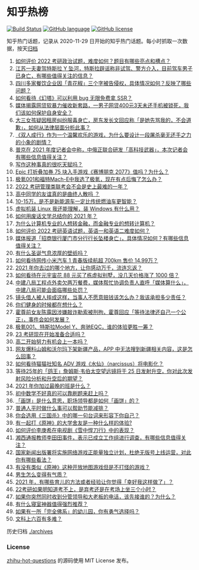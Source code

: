 # 知乎热榜
[![Build Status](https://github.com/ToWeLong/zhihu-hot-questions/workflows/CI/badge.svg)](https://github.com/ToWeLong/zhihu-hot-questions/actions)
[![GitHub language](https://img.shields.io/badge/language-golang-orange.svg)](https://golang.org/)
[![GitHub license](https://img.shields.io/github/license/ToWeLong/zhihu-hot-questions)](https://github.com/ToWeLong/zhihu-hot-questions/blob/main/LICENSE)

知乎热门话题，记录从 2020-11-29 日开始的知乎热门话题。每小时抓取一次数据，按天[归档](./archives)

<!-- BEGIN -->

1. [如何评价 2022 考研政治试题，难度如何？题目有哪些亮点和槽点？](https://www.zhihu.com/question/507939588)
1. [江苏一夫妻驾特斯拉 Y 坠河，特斯拉辟谣称非试驾、警方介入，目前驾车男子已身亡，有哪些值得关注的信息？](https://www.zhihu.com/question/508147708)
1. [四川多家餐饮企业因「青花椒」三个字被告侵权，具体情况如何？反映了哪些问题？](https://www.zhihu.com/question/508007966)
1. [如何看待《幻塔》可以利用 bug 无限免费拿 SSR？](https://www.zhihu.com/question/508127464)
1. [媒体揭露网贷软暴力催收新套路，一男子网贷400元3天未还手机被锁死，我们该如何保护自身安全？](https://www.zhihu.com/question/508174535)
1. [大三女孩疑因租房纠纷服毒身亡，房东发长文回应称「是她先骂我的，不会道歉」，如何从法律层面分析此事？](https://www.zhihu.com/question/508226449)
1. [《双人成行》作为一个温馨欢乐的游戏，为什么要设计一段屠杀毫无还手之力的小象的剧情？](https://www.zhihu.com/question/506647216)
1. [普京在 2021 年度记者会中称，中俄正联合研发「高科技武器」，本次记者会有哪些信息值得关注？](https://www.zhihu.com/question/508003846)
1. [写作这种事真的很吃天赋吗？](https://www.zhihu.com/question/464600767)
1. [Epic 打折叠加券 75 块入手游戏《赛博朋克 2077》值吗？为什么？](https://www.zhihu.com/question/506942710)
1. [极氪001和福特Mach-E中我选了极氪，现在有点后悔了怎么办？](https://www.zhihu.com/question/508170039)
1. [2022 考研管理类联考会不会是史上最难的一年？](https://www.zhihu.com/question/489898135)
1. [高中同学的友谊真的是曲终人散吗 ？](https://www.zhihu.com/question/506128502)
1. [10-15万，是不是新能源车一定比传统燃油车更智能？](https://www.zhihu.com/question/508169680)
1. [虚拟机装 Linux 我还能理解，装 Windows 有什么用？](https://www.zhihu.com/question/505878342)
1. [如何用废话文学总结你的 2021 年？](https://www.zhihu.com/question/503468106)
1. [为什么计算机专业的人想转金融，而金融专业的想转计算机？](https://www.zhihu.com/question/266632296)
1. [如何评价 2022 考研英语试题，英语一和英语二难度如何？](https://www.zhihu.com/question/508247327)
1. [媒体报道「招商银行厦门市分行行长坠楼身亡」，具体情况如何？有哪些信息值得关注？](https://www.zhihu.com/question/508107661)
1. [有什么圣诞气息浓厚的壁纸吗？](https://www.zhihu.com/question/429748072)
1. [如何看待网传小米汽车 1 青春版续航超 700km 售价 14.99万？](https://www.zhihu.com/question/507883804)
1. [2021 年你去过的哪个地方，让你感动万千，流连忘返？](https://www.zhihu.com/question/505388132)
1. [如何看待在元宇宙花 88 元买了栋虚拟别墅，没几天价格涨了 1000 倍？](https://www.zhihu.com/question/507612592)
1. [中建八局工程点外卖欠两万餐费，媒体帮忙协调负责人直呼「媒体算什么」，中建八局可能会面临哪些处罚？](https://www.zhihu.com/question/508068418)
1. [镜头借人被人摔成这样，当事人不愿意赔钱该怎么办？我该承担多少责任？](https://www.zhihu.com/question/507424187)
1. [你们健身的时候都在想什么？](https://www.zhihu.com/question/500065974)
1. [霍尊前女友陈露因涉嫌敲诈勒索被刑拘，霍尊回应「等待法律还自己一个公正」，事件会如何发展？](https://www.zhihu.com/question/508056030)
1. [极氪001、特斯拉Model Y、奔驰EQC，谁的体验更胜一筹？](https://www.zhihu.com/question/507482104)
1. [23 考研现在开始准备合适吗？](https://www.zhihu.com/question/494794099)
1. [高二开始努力有机会上一本吗？](https://www.zhihu.com/question/507871474)
1. [网友爆料山姆和沃尔玛下架新疆产品，APP 中无法搜到新疆相关内容，这是怎么回事？](https://www.zhihu.com/question/508088598)
1. [如何看待猫猫社知名 ADV 游戏《水仙》（narcissus）将电影化？](https://www.zhihu.com/question/508141572)
1. [等待25年的「鸽王」詹姆斯·韦伯太空望远镜将于 25 日发射升空，你对此次发射风险分析和升空后的期望？](https://www.zhihu.com/question/508078816)
1. [2021 年你加过最晚的班是什么？](https://www.zhihu.com/question/503464308)
1. [初中数学不好真的可以靠刷题来赶上吗？](https://www.zhihu.com/question/286400991)
1. [「画饼」是什么意思，职场领导都是如何「画饼」的？](https://www.zhihu.com/question/504597610)
1. [普通人平时做什么事可以帮助节能减排？](https://www.zhihu.com/question/508010730)
1. [你会选用《三国杀》中的哪一句台词来形容下你自己？](https://www.zhihu.com/question/503437345)
1. [有一起打《原神》的大学舍友是一种什么样的体验?](https://www.zhihu.com/question/504459397)
1. [如何评价李庚希在电视剧《雪中悍刀行》中的表现？](https://www.zhihu.com/question/506147677)
1. [湘西通报教师李田田事件，表示已成立工作组进行调查，有哪些信息值得关注？](https://www.zhihu.com/question/508056747)
1. [国家新闻出版署将实施网络游戏正能量独立计划，杜绝无版号上线运营，对此你有哪些看法？](https://www.zhihu.com/question/506414653)
1. [有没有类似《原神》这种开放地图游戏但是不打怪的游戏？](https://www.zhihu.com/question/503735153)
1. [男生怎么变得有气质？](https://www.zhihu.com/question/29569463)
1. [2021 年，有哪些育儿的方法或者经验让你觉得「幸好我这样做了」？](https://www.zhihu.com/question/506114028)
1. [22考研如果明知道考不上，是弃考还是在考场上坐三个小时？](https://www.zhihu.com/question/463857051)
1. [如果你突然同时收到分管领导和大老板的电话，该先接谁的？为什么？](https://www.zhihu.com/question/499348668)
1. [有什么寝室神器值得强烈推荐？](https://www.zhihu.com/question/25501230)
1. [如果有一所「完全佛系」的幼儿园，你有勇气选择吗？](https://www.zhihu.com/question/506111551)
1. [文科上六百有多难？](https://www.zhihu.com/question/350905229)

<!-- END -->

历史归档 [./archives](./archives)


### License
[zhihu-hot-questions](https://github.com/towelong/zhihu-hot-questions) 的源码使用 MIT License 发布。